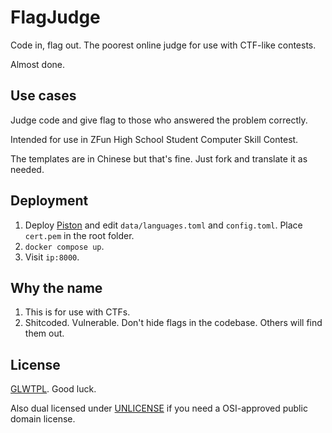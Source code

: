 # FlagJudge

Code in, flag out. The poorest online judge for use with CTF-like contests.

Almost done.

## Use cases

Judge code and give flag to those who answered the problem correctly.

Intended for use in ZFun High School Student Computer Skill Contest.

The templates are in Chinese but that's fine. Just fork and translate it as needed.

## Deployment

1. Deploy [Piston](https://github.com/engineer-man/piston) and edit `data/languages.toml` and `config.toml`. Place `cert.pem` in the root folder.
2. `docker compose up`.
4. Visit `ip:8000`.

## Why the name

1. This is for use with CTFs.
2. Shitcoded. Vulnerable. Don't hide flags in the codebase. Others will find them out.

## License

[GLWTPL](./GLWTPL). Good luck.

Also dual licensed under [UNLICENSE](./UNLICENSE) if you need a OSI-approved public domain license.
